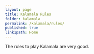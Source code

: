 ```yaml
---
layout: page
title: Kalamala Rules
folder: kalamala
permalink: /kalamala/rules/
published: true
link1path: Home
---
```


The rules to play Kalamala are very good.

